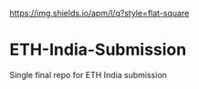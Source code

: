 https://img.shields.io/apm/l/q?style=flat-square
# ETH-India-Submission
Single final repo for ETH India submission
